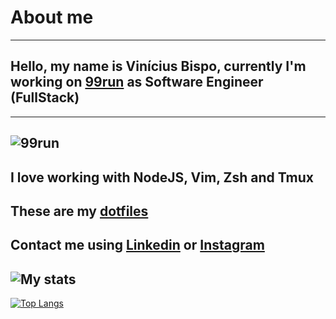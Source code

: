 # About me
---
## Hello, my name is Vinícius Bispo, currently I'm working on [99run](https://99run.com) as Software Engineer (FullStack)
---
![99run](https://s3-sa-east-1.amazonaws.com/site-maratonavirtual/Imagens/Lp_curso/logo99run.png)
---
I love working with NodeJS, Vim, Zsh and Tmux
---
These are my [dotfiles](https://github.com/vinibispo/dotfiles)
---
Contact me using [Linkedin](https://www.linkedin.com/in/vinibispo16/) or [Instagram](https://instagram.com/vinibispodev)
---

![My stats](https://github-readme-stats.vercel.app/api?username=vinibispo&theme=onedark&show_icons=true)
---
[![Top Langs](https://github-readme-stats.vercel.app/api/top-langs/?username=vinibispo&layout=compact)](https://github.com/anuraghazra/github-readme-stats)
